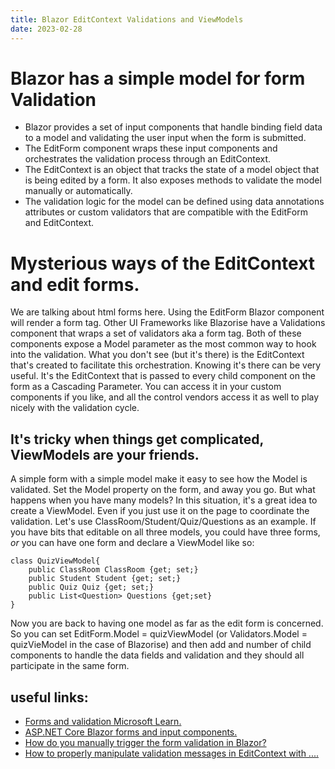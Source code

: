 ```yaml
---
title: Blazor EditContext Validations and ViewModels
date: 2023-02-28
---
```


# Blazor has a simple model for form Validation

- Blazor provides a set of input components that handle binding field data to a model and validating the user input when the form is submitted.
- The EditForm component wraps these input components and orchestrates the validation process through an EditContext.
- The EditContext is an object that tracks the state of a model object that is being edited by a form. It also exposes methods to validate the model manually or automatically.
- The validation logic for the model can be defined using data annotations attributes or custom validators that are compatible with the EditForm and EditContext.

# Mysterious ways of the EditContext<Model> and edit forms.
We are talking about html forms here.  Using the EditForm Blazor component will render a form tag.  Other UI Frameworks like Blazorise have a Validations component that wraps a set of validators aka a form tag.  Both of these components expose a Model parameter as the most common way to hook into the validation.  What you don't see (but it's there) is the EditContext<Model> that's created to facilitate this orchestration.  Knowing it's there can be very useful.  It's the EditContext that is passed to every child component on the form as a Cascading Parameter.  You can access it in your custom components if you like, and all the control vendors access it as well to play nicely with the validation cycle. 

## It's tricky when things get complicated, ViewModels are your friends.
A simple form with a simple model make it easy to see how the Model is validated. Set the Model property on the form, and away you go.  But what happens when you have many models?  In this situation, it's a great idea to create a ViewModel.  Even if you just use it on the page to coordinate the validation.  Let's use ClassRoom/Student/Quiz/Questions as an example.  If you have bits that editable on all three models, you could have three forms, _or_ you can have one form and declare a ViewModel like so:

``` 
class QuizViewModel{
    public ClassRoom ClassRoom {get; set;}
    public Student Student {get; set;}
    public Quiz Quiz {get; set;}
    public List<Question> Questions {get;set}
} 
```
Now you are back to having one model as far as the edit form is concerned.  So you can set EditForm.Model = quizViewModel (or Validators.Model = quizVieModel in the case of Blazorise) and then add and number of child components to handle the data fields and validation and they should all participate in the same form.


## useful links:

- [Forms and validation Microsoft Learn.](https://learn.microsoft.com/en-us/dotnet/architecture/blazor-for-web-forms-developers/forms-validation)
- [ASP.NET Core Blazor forms and input components.](https://learn.microsoft.com/en-us/aspnet/core/blazor/forms-and-input-components?view=aspnetcore-7.0)
- [How do you manually trigger the form validation in Blazor?](https://www.syncfusion.com/faq/blazor/forms-and-validation/how-do-you-manually-trigger-the-form-validation-in-blazor)
- [How to properly manipulate validation messages in EditContext with ....](https://stackoverflow.com/questions/61892999/how-to-properly-manipulate-validation-messages-in-editcontext-with-blazor-server)

